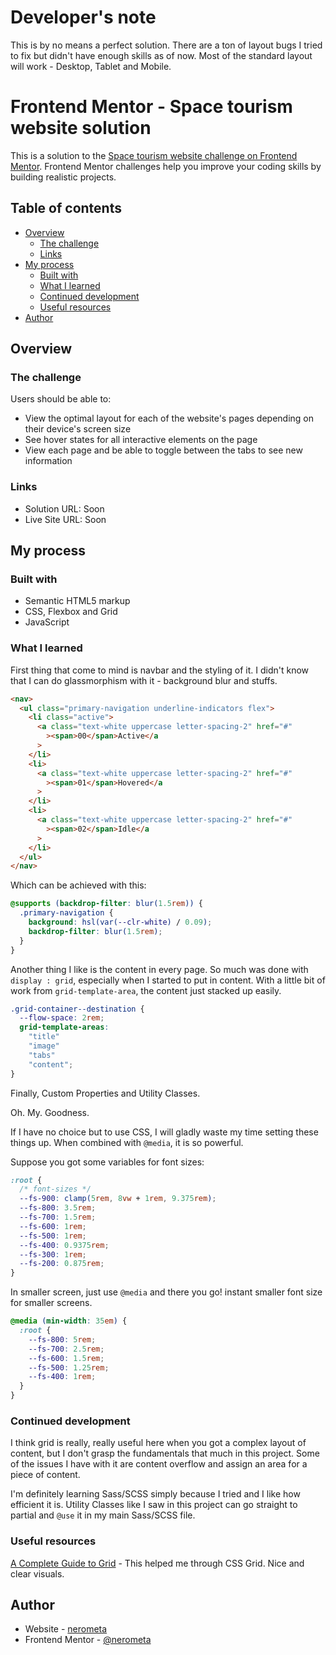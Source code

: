 # Developer's note

This is by no means a perfect solution. There are a ton of layout bugs I tried to fix but didn't have enough skills as of now. Most of the standard layout will work - Desktop, Tablet and Mobile.

# Frontend Mentor - Space tourism website solution

This is a solution to the [Space tourism website challenge on Frontend Mentor](https://www.frontendmentor.io/challenges/space-tourism-multipage-website-gRWj1URZ3). Frontend Mentor challenges help you improve your coding skills by building realistic projects.

## Table of contents

- [Overview](#overview)
  - [The challenge](#the-challenge)
  - [Links](#links)
- [My process](#my-process)
  - [Built with](#built-with)
  - [What I learned](#what-i-learned)
  - [Continued development](#continued-development)
  - [Useful resources](#useful-resources)
- [Author](#author)

## Overview

### The challenge

Users should be able to:

- View the optimal layout for each of the website's pages depending on their device's screen size
- See hover states for all interactive elements on the page
- View each page and be able to toggle between the tabs to see new information

### Links

- Solution URL: Soon
- Live Site URL: Soon

## My process

### Built with

- Semantic HTML5 markup
- CSS, Flexbox and Grid
- JavaScript

### What I learned

First thing that come to mind is navbar and the styling of it. I didn't know that I can do glassmorphism with it - background blur and stuffs.

```html
<nav>
  <ul class="primary-navigation underline-indicators flex">
    <li class="active">
      <a class="text-white uppercase letter-spacing-2" href="#"
        ><span>00</span>Active</a
      >
    </li>
    <li>
      <a class="text-white uppercase letter-spacing-2" href="#"
        ><span>01</span>Hovered</a
      >
    </li>
    <li>
      <a class="text-white uppercase letter-spacing-2" href="#"
        ><span>02</span>Idle</a
      >
    </li>
  </ul>
</nav>
```

Which can be achieved with this:

```css
@supports (backdrop-filter: blur(1.5rem)) {
  .primary-navigation {
    background: hsl(var(--clr-white) / 0.09);
    backdrop-filter: blur(1.5rem);
  }
}
```

Another thing I like is the content in every page. So much was done with `display : grid`, especially when I started to put in content. With a little bit of work from `grid-template-area`, the content just stacked up easily.

```css
.grid-container--destination {
  --flow-space: 2rem;
  grid-template-areas:
    "title"
    "image"
    "tabs"
    "content";
}
```

Finally, Custom Properties and Utility Classes.

Oh. My. Goodness.

If I have no choice but to use CSS, I will gladly waste my time setting these things up. When combined with `@media`, it is so powerful.

Suppose you got some variables for font sizes:

```css
:root {
  /* font-sizes */
  --fs-900: clamp(5rem, 8vw + 1rem, 9.375rem);
  --fs-800: 3.5rem;
  --fs-700: 1.5rem;
  --fs-600: 1rem;
  --fs-500: 1rem;
  --fs-400: 0.9375rem;
  --fs-300: 1rem;
  --fs-200: 0.875rem;
}
```

In smaller screen, just use `@media` and there you go! instant smaller font size for smaller screens.

```css
@media (min-width: 35em) {
  :root {
    --fs-800: 5rem;
    --fs-700: 2.5rem;
    --fs-600: 1.5rem;
    --fs-500: 1.25rem;
    --fs-400: 1rem;
  }
}
```

### Continued development

I think grid is really, really useful here when you got a complex layout of content, but I don't grasp the fundamentals that much in this project. Some of the issues I have with it are content overflow and assign an area for a piece of content.

I'm definitely learning Sass/SCSS simply because I tried and I like how efficient it is. Utility Classes like I saw in this project can go straight to partial and `@use` it in my main Sass/SCSS file.

### Useful resources

[A Complete Guide to Grid](https://css-tricks.com/snippets/css/complete-guide-grid/) - This helped me through CSS Grid. Nice and clear visuals.

## Author

- Website - [nerometa](https://github.com/nerometa/)
- Frontend Mentor - [@nerometa](https://www.frontendmentor.io/profile/nerometa)
